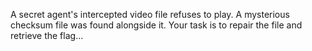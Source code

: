 A secret agent's intercepted video file refuses to play. A mysterious checksum file was found alongside it. Your task is to repair the file and retrieve the flag...
